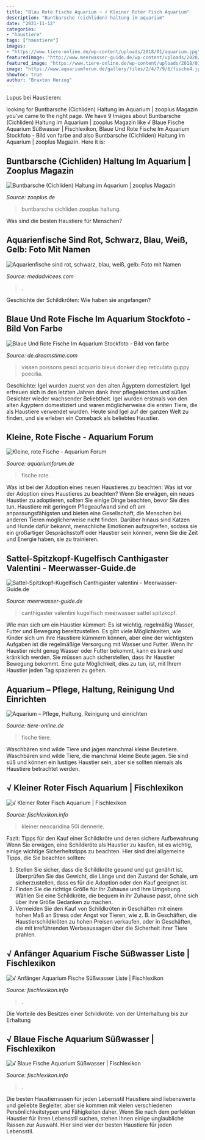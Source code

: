 ```yaml
---
title: "Blau Rote Fische Aquarium ~ √ Kleiner Roter Fisch Aquarium"
description: "Buntbarsche (cichliden) haltung im aquarium"
date: "2021-11-12"
categories:
- "haustiere"
tags: ["haustiere"]
images:
- "https://www.tiere-online.de/wp-content/uploads/2018/01/aquarium.jpg"
featuredImage: "http://www.meerwasser-guide.de/wp-content/uploads/2020/08/canthigaster-valentini-kugelfisch-1024x768.jpg"
featured_image: "https://www.tiere-online.de/wp-content/uploads/2018/01/aquarium.jpg"
image: "https://www.aquariumforum.de/gallery/files/2/4/7/9/6/fische4.jpg"
ShowToc: true
author: "Braxton Herzog"
---
```



Lupus bei Haustieren:

	

		
looking for Buntbarsche (Cichliden) Haltung im Aquarium | zooplus Magazin you've came to the right page. We have 9 Images about Buntbarsche (Cichliden) Haltung im Aquarium | zooplus Magazin like √ Blaue Fische Aquarium Süßwasser | Fischlexikon, Blaue Und Rote Fische Im Aquarium Stockfoto - Bild von farbe and also Buntbarsche (Cichliden) Haltung im Aquarium | zooplus Magazin. Here it is:
		
    
## Buntbarsche (Cichliden) Haltung Im Aquarium | Zooplus Magazin

<img loading=lazy src="https://www.zooplus.de/magazin/wp-content/uploads/2017/03/fotolia_139436038.jpg" onerror="this.onerror=null;this.src='https://tse4.mm.bing.net/th?id=OIP.bnk04piNp1HVATSLv96pFAHaE7&amp;pid=15.1';" alt="Buntbarsche (Cichliden) Haltung im Aquarium | zooplus Magazin">

_Source: zooplus.de_

>buntbarsche cichliden zooplus haltung. 

	

Was sind die besten Haustiere für Menschen?

    
## Aquarienfische Sind Rot, Schwarz, Blau, Weiß, Gelb: Foto Mit Namen

<img loading=lazy src="https://medadvicees.com/f/b3/c0/b3c038defcd6a74f895e36f87780fa98.jpg" onerror="this.onerror=null;this.src='https://tse3.mm.bing.net/th?id=OIP.9JuzOYrv64Nfkyd_kGDBpwHaFM&amp;pid=15.1';" alt="Aquarienfische sind rot, schwarz, blau, weiß, gelb: Foto mit Namen">

_Source: medadvicees.com_

>. 

	

Geschichte der Schildkröten: Wie haben sie angefangen?

    
## Blaue Und Rote Fische Im Aquarium Stockfoto - Bild Von Farbe

<img loading=lazy src="https://thumbs.dreamstime.com/b/blaue-und-rote-fische-im-aquarium-10630060.jpg" onerror="this.onerror=null;this.src='https://tse3.mm.bing.net/th?id=OIP.3tYYPwHT00V09GyfOXeU1wEyDM&amp;pid=15.1';" alt="Blaue Und Rote Fische Im Aquarium Stockfoto - Bild von farbe">

_Source: de.dreamstime.com_

>vissen poissons pesci acquario bleus donker diep reticulata guppy poecilia. 

	

Geschichte: Igel wurden zuerst von den alten Ägyptern domestiziert.
Igel erfreuen sich in den letzten Jahren dank ihrer pflegeleichten und süßen Gesichter wieder wachsender Beliebtheit. Igel wurden erstmals von den alten Ägyptern domestiziert und waren möglicherweise die ersten Tiere, die als Haustiere verwendet wurden. Heute sind Igel auf der ganzen Welt zu finden, und sie erleben ein Comeback als beliebtes Haustier.

    
## Kleine, Rote Fische - Aquarium Forum

<img loading=lazy src="https://www.aquariumforum.de/gallery/files/2/4/7/9/6/fische4.jpg" onerror="this.onerror=null;this.src='https://tse3.mm.bing.net/th?id=OIP.kNidnmgaGyn-BuPanK2isAAAAA&amp;pid=15.1';" alt="Kleine, rote Fische - Aquarium Forum">

_Source: aquariumforum.de_

>fische rote. 

	

Was ist bei der Adoption eines neuen Haustieres zu beachten: Was ist vor der Adoption eines Haustieres zu beachten?
Wenn Sie erwägen, ein neues Haustier zu adoptieren, sollten Sie einige Dinge beachten, bevor Sie dies tun. Haustiere mit geringem Pflegeaufwand sind oft am anpassungsfähigsten und bieten eine Gesellschaft, die Menschen bei anderen Tieren möglicherweise nicht finden. Darüber hinaus sind Katzen und Hunde dafür bekannt, menschliche Emotionen aufzugreifen, sodass sie ein großartiger Gesprächsstoff oder Haustier sein können, wenn Sie die Zeit und Energie haben, sie zu trainieren.

    
## Sattel-Spitzkopf-Kugelfisch Canthigaster Valentini - Meerwasser-Guide.de

<img loading=lazy src="http://www.meerwasser-guide.de/wp-content/uploads/2020/08/canthigaster-valentini-kugelfisch-1024x768.jpg" onerror="this.onerror=null;this.src='https://tse4.mm.bing.net/th?id=OIP.xp9HzUySueN6sjyQPWSU0QHaFj&amp;pid=15.1';" alt="Sattel-Spitzkopf-Kugelfisch Canthigaster valentini - Meerwasser-Guide.de">

_Source: meerwasser-guide.de_

>canthigaster valentini kugelfisch meerwasser sattel spitzkopf. 

	

Wie man sich um ein Haustier kümmert: Es ist wichtig, regelmäßig Wasser, Futter und Bewegung bereitzustellen.
Es gibt viele Möglichkeiten, wie Kinder sich um ihre Haustiere kümmern können, aber eine der wichtigsten Aufgaben ist die regelmäßige Versorgung mit Wasser und Futter. Wenn Ihr Haustier nicht genug Wasser oder Futter bekommt, kann es krank und kränklich werden. Sie müssen auch sicherstellen, dass Ihr Haustier Bewegung bekommt. Eine gute Möglichkeit, dies zu tun, ist, mit Ihrem Haustier jeden Tag spazieren zu gehen.

    
## Aquarium – Pflege, Haltung, Reinigung Und Einrichten

<img loading=lazy src="https://www.tiere-online.de/wp-content/uploads/2018/01/aquarium.jpg" onerror="this.onerror=null;this.src='https://tse1.mm.bing.net/th?id=OIP.Ea6ml3EoBV5bmnJvp2CXKwHaFj&amp;pid=15.1';" alt="Aquarium – Pflege, Haltung, Reinigung und einrichten">

_Source: tiere-online.de_

>fische tiere. 

	

Waschbären sind wilde Tiere und jagen manchmal kleine Beutetiere.
Waschbären sind wilde Tiere, die manchmal kleine Beute jagen. Sie sind süß und können ein lustiges Haustier sein, aber sie sollten niemals als Haustiere betrachtet werden.

    
## √ Kleiner Roter Fisch Aquarium | Fischlexikon

<img loading=lazy src="https://i.pinimg.com/originals/2d/89/6a/2d896a22377937d6c5037903957b8fc9.jpg" onerror="this.onerror=null;this.src='https://tse2.mm.bing.net/th?id=OIP.UslVCGYwEGmdhpoRkJ5e8QHaFj&amp;pid=15.1';" alt="√ Kleiner Roter Fisch Aquarium | Fischlexikon">

_Source: fischlexikon.info_

>kleiner neocaridina 50l dennerle. 

	

Fazit: Tipps für den Kauf einer Schildkröte und deren sichere Aufbewahrung
Wenn Sie erwägen, eine Schildkröte als Haustier zu kaufen, ist es wichtig, einige wichtige Sicherheitstipps zu beachten. Hier sind drei allgemeine Tipps, die Sie beachten sollten:
1. Stellen Sie sicher, dass die Schildkröte gesund und gut genährt ist. Überprüfen Sie das Gewicht, die Länge und den Zustand der Schale, um sicherzustellen, dass es für die Adoption oder den Kauf geeignet ist.
2. Finden Sie die richtige Größe für Ihr Zuhause und Ihre Umgebung. Wählen Sie eine Schildkröte, die bequem in ihr Zuhause passt, ohne sich über ihre Größe Gedanken zu machen.
3. Vermeiden Sie den Kauf von Schildkröten in Geschäften mit einem hohen Maß an Stress oder Angst vor Tieren, wie z. B. in Geschäften, die Haustierschildkröten zu hohen Preisen verkaufen, oder in Geschäften, die mit irreführenden Werbeaussagen über die Sicherheit ihrer Tiere prahlen.

    
## √ Anfänger Aquarium Fische Süßwasser Liste | Fischlexikon

<img loading=lazy src="https://aquarium-fische-pflanzen.de/wp-content/uploads/2019/02/nahaufnahme-blauer-neon-aquarium-704x454.jpg" onerror="this.onerror=null;this.src='https://tse1.mm.bing.net/th?id=OIP.g43b1BwJ9VvM7FHByhi3MgHaEx&amp;pid=15.1';" alt="√ Anfänger Aquarium Fische Süßwasser Liste | Fischlexikon">

_Source: fischlexikon.info_

>. 

	

Die Vorteile des Besitzes einer Schildkröte: von der Unterhaltung bis zur Erhaltung

    
## √ Blaue Fische Aquarium Süßwasser | Fischlexikon

<img loading=lazy src="https://i.pinimg.com/564x/64/93/cd/6493cd56af7c6cf85caed5c4a294fdc4.jpg" onerror="this.onerror=null;this.src='https://tse3.mm.bing.net/th?id=OIP.NX6csElfRWyyz3pPNYZl8AHaK-&amp;pid=15.1';" alt="√ Blaue Fische Aquarium Süßwasser | Fischlexikon">

_Source: fischlexikon.info_

>. 

	

Die besten Haustierrassen für jeden Lebensstil
Haustiere sind liebenswerte und geliebte Begleiter, aber sie kommen mit vielen verschiedenen Persönlichkeitstypen und Fähigkeiten daher. Wenn Sie nach dem perfekten Haustier für Ihren Lebensstil suchen, stehen Ihnen einige unglaubliche Rassen zur Auswahl. Hier sind vier der besten Haustiere für jeden Lebensstil.

